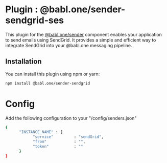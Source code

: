 # Plugin : @babl.one/sender-sendgrid-ses

This plugin for the [@babl.one/sender](https://www.npmjs.com/package/@babl.one/sender) component enables your application to send emails using SendGrid. It provides a simple and efficient way to integrate SendGrid into your @babl.one messaging pipeline.

## Installation

You can install this plugin using npm or yarn:

```bash
npm install @babl.one/sender-sendgrid
```

# Config
Add the following configuration to your "/config/senders.json"

```bash
{
      "INSTANCE_NAME" : {
            "service"         : "sendGrid",
            "from"            : "",
            "token"           : ""
      }
}
```
